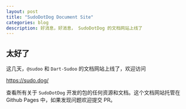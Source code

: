 ```yaml
---
layout: post
title: "SudoDotDog Document Site"
categories: blog
description: 好消息，好消息， SudoDotDog 的文档网站上线了
---
```


## 太好了

这几天，`@sudoo` 和 `Dart-Sudoo` 的文档网站上线了，欢迎访问

<https://sudo.dog/>

查看所有关于 `SudoDotDog` 开发的包的任何资源和文档。这个文档网站托管在 Github Pages 中，如果发现问题欢迎提交 PR。
